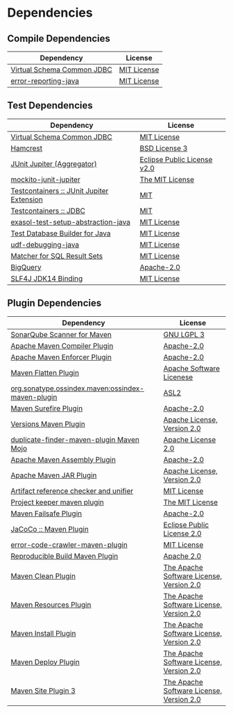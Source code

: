 <!-- @formatter:off -->
# Dependencies

## Compile Dependencies

| Dependency                      | License          |
| ------------------------------- | ---------------- |
| [Virtual Schema Common JDBC][0] | [MIT License][1] |
| [error-reporting-java][2]       | [MIT License][3] |

## Test Dependencies

| Dependency                                      | License                          |
| ----------------------------------------------- | -------------------------------- |
| [Virtual Schema Common JDBC][0]                 | [MIT License][1]                 |
| [Hamcrest][4]                                   | [BSD License 3][5]               |
| [JUnit Jupiter (Aggregator)][6]                 | [Eclipse Public License v2.0][7] |
| [mockito-junit-jupiter][8]                      | [The MIT License][9]             |
| [Testcontainers :: JUnit Jupiter Extension][10] | [MIT][11]                        |
| [Testcontainers :: JDBC][10]                    | [MIT][11]                        |
| [exasol-test-setup-abstraction-java][12]        | [MIT License][13]                |
| [Test Database Builder for Java][14]            | [MIT License][15]                |
| [udf-debugging-java][16]                        | [MIT License][17]                |
| [Matcher for SQL Result Sets][18]               | [MIT License][19]                |
| [BigQuery][20]                                  | [Apache-2.0][21]                 |
| [SLF4J JDK14 Binding][22]                       | [MIT License][23]                |

## Plugin Dependencies

| Dependency                                              | License                                        |
| ------------------------------------------------------- | ---------------------------------------------- |
| [SonarQube Scanner for Maven][24]                       | [GNU LGPL 3][25]                               |
| [Apache Maven Compiler Plugin][26]                      | [Apache-2.0][21]                               |
| [Apache Maven Enforcer Plugin][27]                      | [Apache-2.0][21]                               |
| [Maven Flatten Plugin][28]                              | [Apache Software Licenese][21]                 |
| [org.sonatype.ossindex.maven:ossindex-maven-plugin][29] | [ASL2][30]                                     |
| [Maven Surefire Plugin][31]                             | [Apache-2.0][21]                               |
| [Versions Maven Plugin][32]                             | [Apache License, Version 2.0][21]              |
| [duplicate-finder-maven-plugin Maven Mojo][33]          | [Apache License 2.0][34]                       |
| [Apache Maven Assembly Plugin][35]                      | [Apache-2.0][21]                               |
| [Apache Maven JAR Plugin][36]                           | [Apache License, Version 2.0][21]              |
| [Artifact reference checker and unifier][37]            | [MIT License][38]                              |
| [Project keeper maven plugin][39]                       | [The MIT License][40]                          |
| [Maven Failsafe Plugin][41]                             | [Apache-2.0][21]                               |
| [JaCoCo :: Maven Plugin][42]                            | [Eclipse Public License 2.0][43]               |
| [error-code-crawler-maven-plugin][44]                   | [MIT License][45]                              |
| [Reproducible Build Maven Plugin][46]                   | [Apache 2.0][30]                               |
| [Maven Clean Plugin][47]                                | [The Apache Software License, Version 2.0][30] |
| [Maven Resources Plugin][48]                            | [The Apache Software License, Version 2.0][30] |
| [Maven Install Plugin][49]                              | [The Apache Software License, Version 2.0][30] |
| [Maven Deploy Plugin][50]                               | [The Apache Software License, Version 2.0][30] |
| [Maven Site Plugin 3][51]                               | [The Apache Software License, Version 2.0][30] |

[0]: https://github.com/exasol/virtual-schema-common-jdbc/
[1]: https://github.com/exasol/virtual-schema-common-jdbc/blob/main/LICENSE
[2]: https://github.com/exasol/error-reporting-java/
[3]: https://github.com/exasol/error-reporting-java/blob/main/LICENSE
[4]: http://hamcrest.org/JavaHamcrest/
[5]: http://opensource.org/licenses/BSD-3-Clause
[6]: https://junit.org/junit5/
[7]: https://www.eclipse.org/legal/epl-v20.html
[8]: https://github.com/mockito/mockito
[9]: https://github.com/mockito/mockito/blob/main/LICENSE
[10]: https://java.testcontainers.org
[11]: http://opensource.org/licenses/MIT
[12]: https://github.com/exasol/exasol-test-setup-abstraction-java/
[13]: https://github.com/exasol/exasol-test-setup-abstraction-java/blob/main/LICENSE
[14]: https://github.com/exasol/test-db-builder-java/
[15]: https://github.com/exasol/test-db-builder-java/blob/main/LICENSE
[16]: https://github.com/exasol/udf-debugging-java/
[17]: https://github.com/exasol/udf-debugging-java/blob/main/LICENSE
[18]: https://github.com/exasol/hamcrest-resultset-matcher/
[19]: https://github.com/exasol/hamcrest-resultset-matcher/blob/main/LICENSE
[20]: https://github.com/googleapis/java-bigquery
[21]: https://www.apache.org/licenses/LICENSE-2.0.txt
[22]: http://www.slf4j.org
[23]: http://www.opensource.org/licenses/mit-license.php
[24]: http://sonarsource.github.io/sonar-scanner-maven/
[25]: http://www.gnu.org/licenses/lgpl.txt
[26]: https://maven.apache.org/plugins/maven-compiler-plugin/
[27]: https://maven.apache.org/enforcer/maven-enforcer-plugin/
[28]: https://www.mojohaus.org/flatten-maven-plugin/
[29]: https://sonatype.github.io/ossindex-maven/maven-plugin/
[30]: http://www.apache.org/licenses/LICENSE-2.0.txt
[31]: https://maven.apache.org/surefire/maven-surefire-plugin/
[32]: https://www.mojohaus.org/versions/versions-maven-plugin/
[33]: https://basepom.github.io/duplicate-finder-maven-plugin
[34]: http://www.apache.org/licenses/LICENSE-2.0.html
[35]: https://maven.apache.org/plugins/maven-assembly-plugin/
[36]: https://maven.apache.org/plugins/maven-jar-plugin/
[37]: https://github.com/exasol/artifact-reference-checker-maven-plugin/
[38]: https://github.com/exasol/artifact-reference-checker-maven-plugin/blob/main/LICENSE
[39]: https://github.com/exasol/project-keeper/
[40]: https://github.com/exasol/project-keeper/blob/main/LICENSE
[41]: https://maven.apache.org/surefire/maven-failsafe-plugin/
[42]: https://www.jacoco.org/jacoco/trunk/doc/maven.html
[43]: https://www.eclipse.org/legal/epl-2.0/
[44]: https://github.com/exasol/error-code-crawler-maven-plugin/
[45]: https://github.com/exasol/error-code-crawler-maven-plugin/blob/main/LICENSE
[46]: http://zlika.github.io/reproducible-build-maven-plugin
[47]: http://maven.apache.org/plugins/maven-clean-plugin/
[48]: http://maven.apache.org/plugins/maven-resources-plugin/
[49]: http://maven.apache.org/plugins/maven-install-plugin/
[50]: http://maven.apache.org/plugins/maven-deploy-plugin/
[51]: http://maven.apache.org/plugins/maven-site-plugin/
